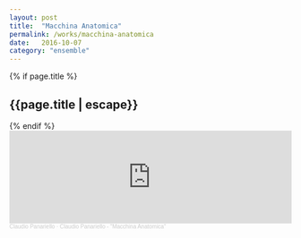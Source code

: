 ```yaml
---
layout: post
title:  "Macchina Anatomica"
permalink: /works/macchina-anatomica
date:   2016-10-07
category: "ensemble"
---
```

{% if page.title %}
<h2>{{page.title | escape}}</h2>
{% endif %}

<iframe width="100%" height="166" scrolling="no" frameborder="no" allow="autoplay" src="https://w.soundcloud.com/player/?url=https%3A//api.soundcloud.com/tracks/277482935&color=%23ff5500&auto_play=false&hide_related=false&show_comments=true&show_user=true&show_reposts=false&show_teaser=true"></iframe><div style="font-size: 10px; color: #cccccc;line-break: anywhere;word-break: normal;overflow: hidden;white-space: nowrap;text-overflow: ellipsis; font-family: Interstate,Lucida Grande,Lucida Sans Unicode,Lucida Sans,Garuda,Verdana,Tahoma,sans-serif;font-weight: 100;"><a href="https://soundcloud.com/claudiopanariello" title="Claudio Panariello" target="_blank" style="color: #cccccc; text-decoration: none;">Claudio Panariello</a> · <a href="https://soundcloud.com/claudiopanariello/macchina-anatomica" title="Claudio Panariello - &quot;Macchina Anatomica&quot;" target="_blank" style="color: #cccccc; text-decoration: none;">Claudio Panariello - &quot;Macchina Anatomica&quot;</a></div>